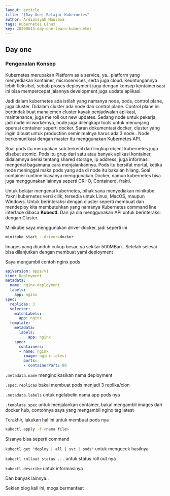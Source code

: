```yaml
---
layout: article
title: "[Day One] Belajar Kubernetes"
author: Ardiansyah Maulana
tags: Kubernetes Linux
key: 20200615-day-one-learn-kubernetes
---
```


## Day one

### Pengenalan Konsep

Kubernetes merupakan Platform as a service, ya.. platform yang menyediakan kontainer, microservices, serta juga cloud. Keuntungannya lebih fleksibel, sebab proses deployment juga dengan konsep kontainerisasi ini bisa mempercepat jalannya development juga update aplikasi.

Jadi dalam kubernetes ada istilah yang namanya node, pods, control plane, juga cluster. Didalam cluster ada node dan control plane. Control plane ini bertindak buat manajemen cluster kayak penjadwalan aplikasi, maintenance, juga me roll out new updates. Sedang node untuk pekerja, jadi node ini workernya, node juga dilengkapi tools untuk menunjang operasi container seperti docker. Saran dokumentasi docker, cluster yang ingin dibuat untuk production seminimalnya harus ada 3 node.. Node berkomunikasi dengan master itu menggunakan Kubernetes API.

Soal pods itu merupakan sub terkecil dari lingkup object kubernetes juga disebut atomic. Pods itu grup dari satu atau banyak aplikasi kontainer, didalamnya berisi tentang shared storage, ip address, juga informasi mengenai bagaimana cara menjalankannya. Pods itu bersifat mortal, ketika node meninggal maka pods yang ada di node itu bakalan hilang. Soal container runtime biasanya menggunakan Docker, namun kubernetes bisa juga menggunakan lainnya seperti CRI-O, Containerd, frakti.

Untuk belajar mengenai kubernetes, pihak sana menyediakan minikube. Yakni kubernetes versi cilik, tersedia untuk Linux, MacOS, maupun Windows. Untuk berinteraksi dengan cluster seperti membuat dan mendeploy kita membutuhkan yang namanya Kubernetes command line interface dibaca **Kubectl.** Dan ya dia menggunakan API untuk berinteraksi dengan Cluster.

Minikube saya menggunakan driver docker, jadi seperti ini

```bash
minikube start --driver=docker
```

Images yang diunduh cukup besar, ya sekitar 500MBan.. Setelah selesai bisa dilanjutkan dengan membuat yaml deployment

Saya mengambil contoh nginx pods

```yaml
apiVersion: apps/v1
kind: Deployment
metadata:
  name: nginx-deployment
  labels:
    app: nginx
spec:
  replicas: 3
  selector:
    matchLabels:
      app: nginx
  template:
    metadata:
      labels:
          app: nginx
    spec:
      containers:
      - name: nginx
        image: nginx:latest
        ports:
        - containerPort: 80
```

`.metadata.name` mengindikasikan nama deployment

`.spec.replicas` bakal membuat pods menjadi 3 replika/clon

`.metadata.labels` untuk ngelabelin nama app pods nya

`.template.spec` untuk menjalankan container, bakal mengambil images dari docker hub, contohnya saya yang mengambil nginx tag latest

Terakhir, lakukan hal ini untuk membuat pods nya

```bash
kubectl apply -f <nama file>
```

Sisanya bisa seperti command

`kubectl get "deploy | all | svc | pods"` untuk mengecek hasilnya

`kubectl rollout status ...` untuk status roll out nya

`kubectl describe` untuk informasinya

Dan banyak lainnya..

Sekian blog kali ini, moga bermanfaat
